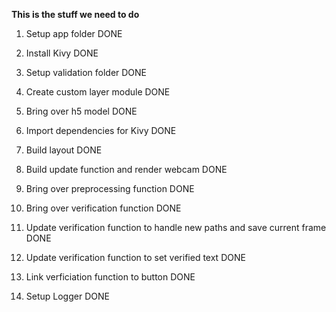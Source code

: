 **This is the stuff we need to do**

1. Setup app folder DONE
2. Install Kivy DONE
3. Setup validation folder DONE
4. Create custom layer module DONE
5. Bring over h5 model DONE
6. Import dependencies for Kivy DONE
7. Build layout DONE
8. Build update function and render webcam DONE
9. Bring over preprocessing function DONE

10. Bring over verification function DONE
11. Update verification function to handle new paths and save current frame DONE
12. Update verification function to set verified text DONE
13. Link verficiation function to button DONE
14. Setup Logger DONE
